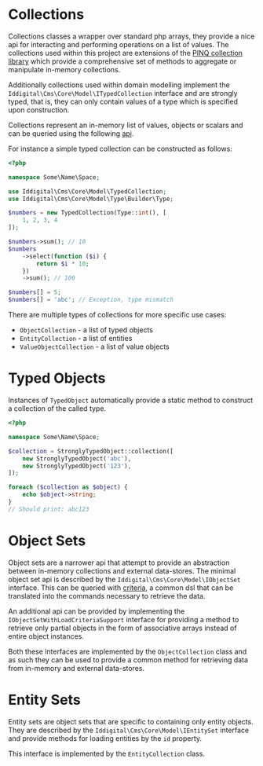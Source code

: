 Collections
===========

Collections classes a wrapper over standard php arrays, they provide a nice api for
interacting and performing operations on a list of values. The collections used within
this project are extensions of the [PINQ collection library][pinq] which provide a
comprehensive set of methods to aggregate or manipulate in-memory collections.

Additionally collections used within domain modelling implement the `Iddigital\Cms\Core\Model\ITypedCollection`
interface and are strongly typed, that is, they can only contain values of a type
which is specified upon construction.

Collections represent an in-memory list of values, objects or scalars and can
be queried using the following [api][pinq-api].

For instance a simple typed collection can be constructed as follows:

```php
<?php

namespace Some\Name\Space;

use Iddigital\Cms\Core\Model\TypedCollection;
use Iddigital\Cms\Core\Model\Type\Builder\Type;

$numbers = new TypedCollection(Type::int(), [
    1, 2, 3, 4
]);

$numbers->sum(); // 10
$numbers
    ->select(function ($i) {
        return $i * 10;
    })
    ->sum(); // 100

$numbers[] = 5;
$numbers[] = 'abc'; // Exception, type mismatch
```

There are multiple types of collections for more specific use cases:

 - `ObjectCollection` - a list of typed objects
 - `EntityCollection` - a list of entities
 - `ValueObjectCollection` - a list of value objects

[pinq]: https://github.com/TimeToogo/Pinq
[pinq-api]: http://elliotswebsite.com/Pinq/api.html


Typed Objects
=============

Instances of `TypedObject` automatically provide a static method to construct
a collection of the called type.


```php
<?php

namespace Some\Name\Space;

$collection = StronglyTypedObject::collection([
    new StronglyTypedObject('abc'),
    new StronglyTypedObject('123'),
]);

foreach ($collection as $object) {
    echo $object->string;
}
// Should print: abc123
```

Object Sets
===========

Object sets are a narrower api that attempt to provide an abstraction between
in-memory collections and external data-stores. The minimal object set api is
described by the `Iddigital\Cms\Core\Model\IObjectSet` interface. This can be
queried with [criteria](./criteria.md), a common dsl that can be translated into
the commands necessary to retrieve the data.

An additional api can be provided by implementing the `IObjectSetWithLoadCriteriaSupport`
interface for providing a method to retrieve only partial objects in the form of
associative arrays instead of entire object instances.

Both these interfaces are implemented by the `ObjectCollection` class and as such
they can be used to provide a common method for retrieving data from in-memory
and external data-stores.

Entity Sets
===========

Entity sets are object sets that are specific to containing only entity objects.
They are described by the `Iddigital\Cms\Core\Model\IEntitySet` interface and
provide methods for loading entities by the `id` property.

This interface is implemented by the `EntityCollection` class.